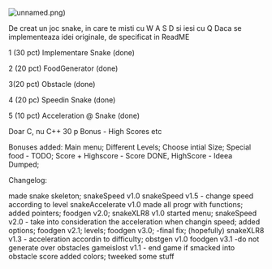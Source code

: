 ![unnamed.png](https://bitbucket.org/repo/pXXRXM/images/3712525168-unnamed.png))

De creat un joc snake, in care te misti cu W A S D si iesi cu Q
Daca se implementeaza idei originale, de specificat in ReadME

1 (30 pct) Implementare Snake	(done)

2 (20 pct) FoodGenerator	(done)

3(20 pct) Obstacle	(done)

4 (20 pc) Speedin Snake	(done)

5 (10 pct) Acceleration @ Snake (done)

Doar C, nu C++
30 p Bonus - High Scores etc

Bonuses added:
Main menu;
Different Levels;
Choose intial Size;
Special food - TODO;
Score + Highscore - Score DONE, HighScore - Ideea Dumped;

Changelog:

made snake skeleton;
snakeSpeed v1.0
snakeSpeed v1.5 - change speed according to level
snakeAccelerate v1.0
made all progr with functions;
added pointers;
foodgen v2.0;
snakeXLR8 v1.0
started menu;
snakeSpeed v2.0 - take into consideration the acceleration when changin speed;
added options;
foodgen v2.1;
levels;
foodgen v3.0; -final fix; (hopefully)
snakeXLR8 v1.3 - acceleration accordin to difficulty;
obstgen v1.0
foodgen v3.1 -do not generate over obstacles
gameislost v1.1 - end game if smacked into obstacle
score
added colors;
tweeked some stuff

